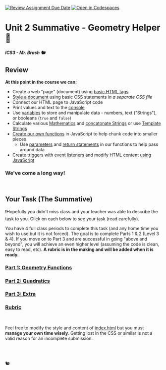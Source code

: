 [![Review Assignment Due Date](https://classroom.github.com/assets/deadline-readme-button-22041afd0340ce965d47ae6ef1cefeee28c7c493a6346c4f15d667ab976d596c.svg)](https://classroom.github.com/a/tsXAzHXV)
[![Open in Codespaces](https://classroom.github.com/assets/launch-codespace-2972f46106e565e64193e422d61a12cf1da4916b45550586e14ef0a7c637dd04.svg)](https://classroom.github.com/open-in-codespaces?assignment_repo_id=16671745)
# Unit 2 Summative - Geometry Helper 📐

##### ICS3 - Mr. Brash 🐿️


## Review

**At this point in the course we can:**
- Create a web "page" (document) using [basic HTML tags](https://www.w3schools.com/html/html5_syntax.asp)
- [Style a document](https://www.w3schools.com/html/html_css.asp) using basic CSS statements _in a separate CSS file_
- Connect our HTML page to JavaScript code
- Print values and text to the [console](https://www.w3schools.com/jsref/met_console_log.asp)
- Use [variables](https://www.w3schools.com/js/js_let.asp) to store and manipulate data - numbers, text ("Strings"), or booleans (`true` and `false`)
- Calculate various [Mathematics](https://www.w3schools.com/jsref/jsref_obj_math.asp) and [concatonate Strings](https://www.freecodecamp.org/learn/javascript-algorithms-and-data-structures/basic-javascript/concatenating-strings-with-plus-operator) or use [Template Strings](https://www.w3schools.com/js/js_string_templates.asp)
- [Create our own functions](https://www.w3schools.com/js/js_functions.asp) in JavaScript to help chunk code into smaller pieces
    - Use [parameters](https://www.w3schools.com/js/js_function_parameters.asp) and [return statements](https://www.w3schools.com/jsref/jsref_return.asp) in our functions to help pass around data
- Create triggers with [event listeners](https://www.w3schools.com/js/js_htmldom_eventlistener.asp) and modify HTML content [using JavaScript](https://www.w3schools.com/js/js_intro.asp)

### We've come a long way!

<br>

## Your Task (The Summative)

❗Hopefully you didn't miss class and your teacher was able to describe the task to you. Click on each below to see your task (read carefully).

You have 4 full class periods to complete this task (and any home time you wish to use but it is not forced). The goal is to complete Parts 1 & 2 (Level 3 & 4). If you move on to Part 3 and are successful in going "above and beyond", you will achieve an even higher level (assuming the code is clean, easy to read, etc). **A rubric is in the making and will be added when it is ready.**

### [Part 1: Geometry Functions](./TASKS/PART1.md)

### [Part 2: Quadratics](./TASKS/PART2.md)

### [Part 3: Extra](./TASKS/PART3.md)

### [Rubric](./TASKS/RUBRIC.md)

<br>

Feel free to modify the style and content of [index.html](./index.html) but you must **manage your own time wisely**. Getting lost in the CSS or similar is not a valid reason for an incomplete submission.

<br>
<br>

🐿️
